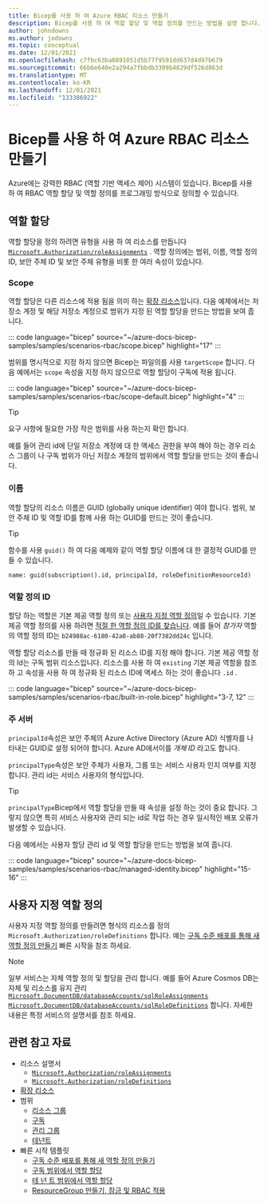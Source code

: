 ```yaml
---
title: Bicep를 사용 하 여 Azure RBAC 리소스 만들기
description: Bicep를 사용 하 여 역할 할당 및 역할 정의를 만드는 방법을 설명 합니다.
author: johndowns
ms.author: jodowns
ms.topic: conceptual
ms.date: 12/01/2021
ms.openlocfilehash: c7fbc63ba0891051d5b77f9591dd637d4d97b679
ms.sourcegitcommit: 66b6e640e2a294a7fbbdb3309b4829df526d863d
ms.translationtype: MT
ms.contentlocale: ko-KR
ms.lasthandoff: 12/01/2021
ms.locfileid: "133386922"
---
```

# <a name="create-azure-rbac-resources-by-using-bicep"></a>Bicep를 사용 하 여 Azure RBAC 리소스 만들기

Azure에는 강력한 RBAC (역할 기반 액세스 제어) 시스템이 있습니다. Bicep를 사용 하 여 RBAC 역할 할당 및 역할 정의를 프로그래밍 방식으로 정의할 수 있습니다.

## <a name="role-assignments"></a>역할 할당

역할 할당을 정의 하려면 유형을 사용 하 여 리소스를 만듭니다 [`Microsoft.Authorization/roleAssignments`](/azure/templates/microsoft.authorization/roleassignments?tabs=bicep) . 역할 정의에는 범위, 이름, 역할 정의 ID, 보안 주체 ID 및 보안 주체 유형을 비롯 한 여러 속성이 있습니다.

### <a name="scope"></a>Scope

역할 할당은 다른 리소스에 적용 됨을 의미 하는 [확장 리소스](scope-extension-resources.md)입니다. 다음 예제에서는 저장소 계정 및 해당 저장소 계정으로 범위가 지정 된 역할 할당을 만드는 방법을 보여 줍니다.

::: code language="bicep" source="~/azure-docs-bicep-samples/samples/scenarios-rbac/scope.bicep" highlight="17" :::

범위를 명시적으로 지정 하지 않으면 Bicep는 파일의를 사용 `targetScope` 합니다. 다음 예에서는 `scope` 속성을 지정 하지 않으므로 역할 할당이 구독에 적용 됩니다.

::: code language="bicep" source="~/azure-docs-bicep-samples/samples/scenarios-rbac/scope-default.bicep" highlight="4" :::

> [!TIP]
> 요구 사항에 필요한 가장 작은 범위를 사용 하는지 확인 합니다.
>
> 예를 들어 관리 id에 단일 저장소 계정에 대 한 액세스 권한을 부여 해야 하는 경우 리소스 그룹이 나 구독 범위가 아닌 저장소 계정의 범위에서 역할 할당을 만드는 것이 좋습니다.

### <a name="name"></a>이름

역할 할당의 리소스 이름은 GUID (globally unique identifier) 여야 합니다. 범위, 보안 주체 ID 및 역할 ID를 함께 사용 하는 GUID를 만드는 것이 좋습니다.

> [!TIP]
> 함수를 사용 `guid()` 하 여 다음 예제와 같이 역할 할당 이름에 대 한 결정적 GUID를 만들 수 있습니다.
>
> ```bicep
> name: guid(subscription().id, principalId, roleDefinitionResourceId)
> ```

### <a name="role-definition-id"></a>역할 정의 ID

할당 하는 역할은 기본 제공 역할 정의 또는 [사용자 지정 역할 정의](#custom-role-definitions)일 수 있습니다. 기본 제공 역할 정의를 사용 하려면 [적절 한 역할 정의 ID를 찾습니다](/azure/role-based-access-control/built-in-roles). 예를 들어 *참가자* 역할의 역할 정의 ID는 `b24988ac-6180-42a0-ab88-20f7382dd24c` 입니다.

역할 할당 리소스를 만들 때 정규화 된 리소스 ID를 지정 해야 합니다. 기본 제공 역할 정의 Id는 구독 범위 리소스입니다. 리소스를 사용 하 여 `existing` 기본 제공 역할을 참조 하 고 속성을 사용 하 여 정규화 된 리소스 ID에 액세스 하는 것이 좋습니다 `.id` .

::: code language="bicep" source="~/azure-docs-bicep-samples/samples/scenarios-rbac/built-in-role.bicep" highlight="3-7, 12" :::

### <a name="principal"></a>주 서버

`principalId`속성은 보안 주체의 Azure Active Directory (Azure AD) 식별자를 나타내는 GUID로 설정 되어야 합니다. Azure AD에서이를 *개체 ID* 라고도 합니다.

`principalType`속성은 보안 주체가 사용자, 그룹 또는 서비스 사용자 인지 여부를 지정 합니다. 관리 id는 서비스 사용자의 형식입니다.

> [!TIP]
> `principalType`Bicep에서 역할 할당을 만들 때 속성을 설정 하는 것이 중요 합니다. 그렇지 않으면 특히 서비스 사용자와 관리 되는 id로 작업 하는 경우 일시적인 배포 오류가 발생할 수 있습니다.

다음 예에서는 사용자 할당 관리 id 및 역할 할당을 만드는 방법을 보여 줍니다.

::: code language="bicep" source="~/azure-docs-bicep-samples/samples/scenarios-rbac/managed-identity.bicep" highlight="15-16" :::

## <a name="custom-role-definitions"></a>사용자 지정 역할 정의

사용자 지정 역할 정의를 만들려면 형식의 리소스를 정의 `Microsoft.Authorization/roleDefinitions` 합니다. 예는 [구독 수준 배포를 통해 새 역할 정의 만들기](https://azure.microsoft.com/resources/templates/create-role-def/) 빠른 시작을 참조 하세요.

> [!NOTE]
> 일부 서비스는 자체 역할 정의 및 할당을 관리 합니다. 예를 들어 Azure Cosmos DB는 자체 및 리소스를 유지 관리 [`Microsoft.DocumentDB/databaseAccounts/sqlRoleAssignments`](/azure/templates/microsoft.documentdb/databaseaccounts/sqlroleassignments?tabs=bicep) [`Microsoft.DocumentDB/databaseAccounts/sqlRoleDefinitions`](/azure/templates/microsoft.documentdb/databaseaccounts/sqlroledefinitions?tabs=bicep) 합니다. 자세한 내용은 특정 서비스의 설명서를 참조 하세요.

## <a name="related-resources"></a>관련 참고 자료

- 리소스 설명서
  - [`Microsoft.Authorization/roleAssignments`](/azure/templates/microsoft.authorization/roleassignments?tabs=bicep)
  - [`Microsoft.Authorization/roleDefinitions`](/azure/templates/microsoft.authorization/roledefinitions?tabs=bicep)
- [확장 리소스](scope-extension-resources.md)
- 범위
  - [리소스 그룹](deploy-to-resource-group.md)
  - [구독](deploy-to-subscription.md)
  - [관리 그룹](deploy-to-management-group.md)
  - [테넌트](deploy-to-tenant.md)
- 빠른 시작 템플릿
  - [구독 수준 배포를 통해 새 역할 정의 만들기](https://azure.microsoft.com/resources/templates/create-role-def/)
  - [구독 범위에서 역할 할당](https://azure.microsoft.com/resources/templates/subscription-role-assignment/)
  - [테 넌 트 범위에서 역할 할당](https://azure.microsoft.com/resources/templates/tenant-role-assignment/)
  - [ResourceGroup 만들기, 잠금 및 RBAC 적용](https://azure.microsoft.com/resources/templates/create-rg-lock-role-assignment/)
